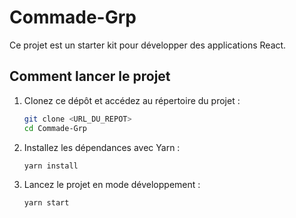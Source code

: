 # Commade-Grp

Ce projet est un starter kit pour développer des applications React.

## Comment lancer le projet

1. Clonez ce dépôt et accédez au répertoire du projet :

   ```bash
   git clone <URL_DU_REPOT>
   cd Commade-Grp
   ```

2. Installez les dépendances avec Yarn :

   ```bash
   yarn install
   ```

3. Lancez le projet en mode développement :

   ```bash
   yarn start
   ```
